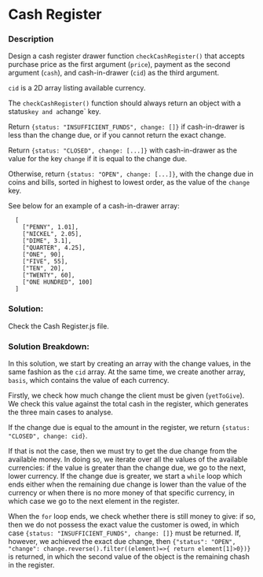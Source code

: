 # Cash Register


### Description

Design a cash register drawer function `checkCashRegister()` that accepts purchase price as the first argument (`price`), payment as the second argument (`cash`), and cash-in-drawer (`cid`) as the third argument.

`cid` is a 2D array listing available currency.

The `checkCashRegister()` function should always return an object with a  status` key and a `change` key.

Return `{status: "INSUFFICIENT_FUNDS", change: []}` if cash-in-drawer is less than the change due, or if you cannot return the exact change.

Return `{status: "CLOSED", change: [...]}` with cash-in-drawer as the value for the key `change` if it is equal to the change due.

Otherwise, return `{status: "OPEN", change: [...]}`, with the change due in coins and bills, sorted in highest to lowest order, as the value of the `change` key.

See below for an example of a cash-in-drawer array:

      [
        ["PENNY", 1.01],
        ["NICKEL", 2.05],
        ["DIME", 3.1],
        ["QUARTER", 4.25],
        ["ONE", 90],
        ["FIVE", 55],
        ["TEN", 20],
        ["TWENTY", 60],
        ["ONE HUNDRED", 100]
      ]

### Solution:

Check the Cash Register.js file.

### Solution Breakdown:

In this solution, we start by creating an array with the change values, in the same fashion as the `cid` array. At the same time, we create another array, `basis`, which contains the value of each currency.

Firstly, we check how much change the client must be given (`yetToGive`). We check this value against the total cash in the register, which generates the three main cases to analyse.

If the change due is equal to the amount in the register, we return `{status: "CLOSED", change: cid}`. 

If that is not the case, then we must try to get the due change from the available money. In doing so, we iterate over all the values of the available currencies: if the value is greater than the change due, we go to the next, lower currency. If the change due is greater, we start a `while` loop which ends either when the remaining due change is lower than the value of the currency or when there is no more money of that specific currency, in which case we go to the next element in the register.

When the `for` loop ends, we check whether there is still money to give: if so, then we do not possess the exact value the customer is owed, in which case `{status: "INSUFFICIENT_FUNDS", change: []}` must be returned. If, however, we achieved the exact due change, then `{"status": "OPEN", "change": change.reverse().filter((element)=>{ return element[1]>0})}` is returned, in which the second value of the object is the remaining chash in the register.
